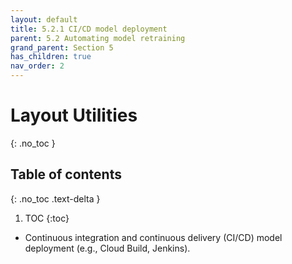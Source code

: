 ```yaml
---
layout: default
title: 5.2.1 CI/CD model deployment
parent: 5.2 Automating model retraining
grand_parent: Section 5
has_children: true
nav_order: 2
---
```


# Layout Utilities
{: .no_toc }

## Table of contents
{: .no_toc .text-delta }

1. TOC
{:toc}


* Continuous integration and continuous delivery (CI/CD) model deployment (e.g., Cloud Build, Jenkins).

